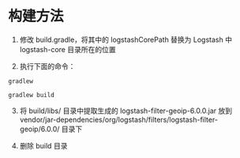 # 构建方法

1. 修改 build.gradle，将其中的 logstashCorePath 替换为 Logstash 中 logstash-core 目录所在的位置

2. 执行下面的命令：

```
gradlew

gradlew build
```

3. 将 build/libs/ 目录中提取生成的 logstash-filter-geoip-6.0.0.jar 放到 vendor/jar-dependencies/org/logstash/filters/logstash-filter-geoip/6.0.0/ 目录下

4. 删除 build 目录
